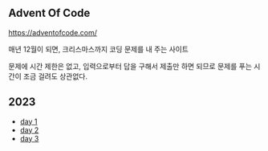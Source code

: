 ## Advent Of Code

https://adventofcode.com/

매년 12월이 되면, 크리스마스까지 코딩 문제를 내 주는 사이트

문제에 시간 제한은 없고, 입력으로부터 답을 구해서 제출만 하면 되므로 문제를 푸는 시간이 조금 걸려도 상관없다.

## 2023

- [day 1](/2023/day1/README.md)
- [day 2](/2023/day2/README.md)
- [day 3](/2023/day3/README.md)